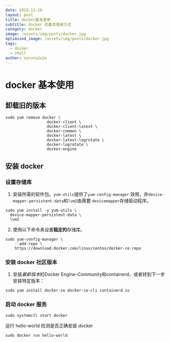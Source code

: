 ```yaml
---
date: 2019-11-18
layout: post
title: docker基本使用
subtitle: docker 的基本使用方式
category: docker
image: /assets/img/posts/docker.jpg
optimized_image: /assets/img/posts/docker.jpg
tags:
  - docker
  - shell
author: naruto2o2o
---
```

# docker 基本使用

## 卸载旧的版本

```shell
sudo yum remove docker \
                  docker-client \
                  docker-client-latest \
                  docker-common \
                  docker-latest \
                  docker-latest-logrotate \
                  docker-logrotate \
                  docker-engine
```

## 安装 docker

### 设置存储库

1. 安装所需的软件包。`yum-utils`提供了`yum-config-manager` 效用，并`device-mapper-persistent-data`和`lvm2`由需要 `devicemapper`存储驱动程序。

```shell
sudo yum install -y yum-utils \
  device-mapper-persistent-data \
  lvm2
```

2. 使用以下命令来设置**稳定的**存储库。

```shell
sudo yum-config-manager \
    --add-repo \
    https://download.docker.com/linux/centos/docker-ce.repo
```

### 安装 docker 社区版本

1. 安装*最新版本*的Docker Engine-Community和containerd，或者转到下一步安装特定版本：

```shell
sudo yum install docker-ce docker-ce-cli containerd.io
```

### 启动 docker 服务

```shell
sudo systemctl start docker
```

运行 hello-world 检测是否正确安装 docker

```shell
sudo docker run hello-world
```

